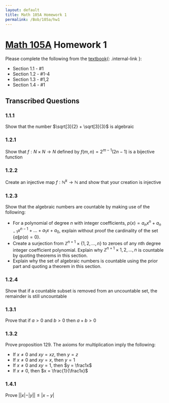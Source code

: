 ```yaml
---
layout: default
title: Math 105A Homework 1
permalink: /Bob/105a/hw1
---
```


# [Math 105A](/Bob/105a) Homework 1

Please complete the following from the [textbook](/Bob/105a/lecture_notes_v2.pdf){: .internal-link }:

- Section 1.1 - #1
- Section 1.2 - #1-4
- Section 1.3 - #1,2
- Section 1.4 - #1

## Transcribed Questions

### 1.1.1
Show that the number $\sqrt[3]{2} + \sqrt[3]{3}$ is algebraic

### 1.2.1
Show that $f: N \times N \rightarrow N$ defined by $f(m,n) = 2^{m-1}(2n-1)$ is a bijective function

### 1.2.2
Create an injective map $f: \mathbb{N}^k \rightarrow \mathbb{N}$ and show that your creation is injective

### 1.2.3
Show that the algebraic numbers are countable by making use of the following:
- For a polynomial of degree $n$ with integer coefficients, $p(x) = a_nx^n + a_{n-1}x^{n-1} + \dots + a_1x + a_0$, explain without proof the cardinality of the set $\{a \| p(a) = 0\}$.
- Create a surjection from $\mathbb{Z}^{n+1} \times \{1, 2, \dots, n\}$ to zeroes of any nth degree integer coefficient polynomial. Explain why $\mathbb{Z}^{n+1}\times{1, 2, \dots , n}$ is countable by quoting theorems in this section.
- Explain why the set of algebraic numbers is countable using the prior part and quoting a theorem in this section.

### 1.2.4
Show that if a countable subset is removed from an uncountable set, the remainder is still uncountable

### 1.3.1
Prove that if $a > 0$ and $b > 0$ then $a + b > 0$

### 1.3.2
Prove proposition 129. The axioms for multiplication imply the following:
- If $x \neq 0$ and $xy = xz$, then $y = z$
- If $x \neq 0$ and $xy = x$, then $y = 1$
- If $x \neq 0$ and $xy = 1$, then $y = \frac1x$
- If $x \neq 0$, then $x = \frac{1}{\frac1x}$

### 1.4.1
Prove $||x| - |y|| \leq |x - y|$

